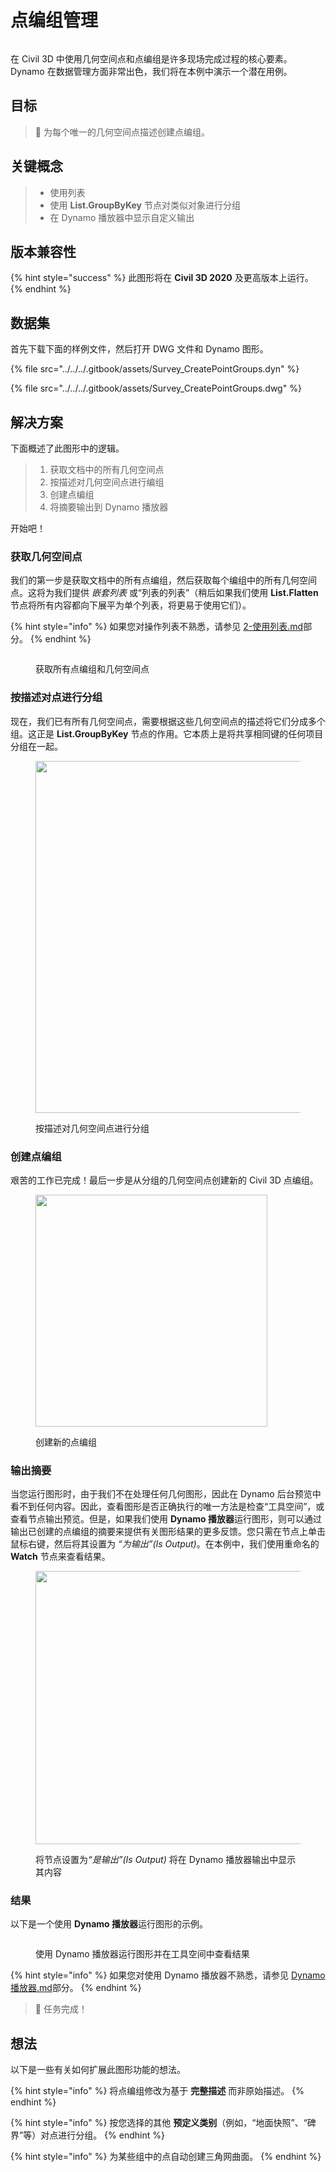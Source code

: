 # 点编组管理

<figure><img src="../../../.gitbook/assets/Survey_CreatePointGroups_Player.gif" alt=""><figcaption></figcaption></figure>

在 Civil 3D 中使用几何空间点和点编组是许多现场完成过程的核心要素。Dynamo 在数据管理方面非常出色，我们将在本例中演示一个潜在用例。 

## 目标

> :dart: 为每个唯一的几何空间点描述创建点编组。

## 关键概念

> * 使用列表
> * 使用 **List.GroupByKey** 节点对类似对象进行分组
> * 在 Dynamo 播放器中显示自定义输出

## 版本兼容性

{% hint style="success" %}
此图形将在 **Civil 3D 2020** 及更高版本上运行。
{% endhint %}

## 数据集

首先下载下面的样例文件，然后打开 DWG 文件和 Dynamo 图形。

{% file src="../../../.gitbook/assets/Survey_CreatePointGroups.dyn" %}

{% file src="../../../.gitbook/assets/Survey_CreatePointGroups.dwg" %}

## 解决方案

下面概述了此图形中的逻辑。

> 1. 获取文档中的所有几何空间点
> 2. 按描述对几何空间点进行编组
> 3. 创建点编组
> 4. 将摘要输出到 Dynamo 播放器

开始吧！

### 获取几何空间点

我们的第一步是获取文档中的所有点编组，然后获取每个编组中的所有几何空间点。这将为我们提供 _嵌套列表_ 或“列表的列表”（稍后如果我们使用 **List.Flatten** 节点将所有内容都向下展平为单个列表，将更易于使用它们）。

{% hint style="info" %}
如果您对操作列表不熟悉，请参见 [2-使用列表.md](../../../5\_essential\_nodes\_and\_concepts/5-4\_designing-with-lists/2-working-with-lists.md "mention")部分。
{% endhint %}

<figure><img src="../../../.gitbook/assets/Survey_CreatePointGroups_GetPoints.png" alt=""><figcaption><p>获取所有点编组和几何空间点 </p></figcaption></figure>

### 按描述对点进行分组

现在，我们已有所有几何空间点，需要根据这些几何空间点的描述将它们分成多个组。这正是 **List.GroupByKey** 节点的作用。它本质上是将共享相同键的任何项目分组在一起。

<figure><img src="../../../.gitbook/assets/Survey_CreatePointGroups_GroupPoints.png" alt="" width="563"><figcaption><p>按描述对几何空间点进行分组</p></figcaption></figure>

### 创建点编组

艰苦的工作已完成！最后一步是从分组的几何空间点创建新的 Civil 3D 点编组。

<figure><img src="../../../.gitbook/assets/Survey_CreatePointGroups_CreatePointGroups.png" alt="" width="371"><figcaption><p>创建新的点编组</p></figcaption></figure>

### 输出摘要

当您运行图形时，由于我们不在处理任何几何图形，因此在 Dynamo 后台预览中看不到任何内容。因此，查看图形是否正确执行的唯一方法是检查“工具空间”，或查看节点输出预览。但是，如果我们使用 **Dynamo 播放器**运行图形，则可以通过输出已创建的点编组的摘要来提供有关图形结果的更多反馈。您只需在节点上单击鼠标右键，然后将其设置为 _“为输出”(Is Output)_。在本例中，我们使用重命名的 **Watch** 节点来查看结果。

<figure><img src="../../../.gitbook/assets/Survey_CreatePointGroups_Output.png" alt="" width="437"><figcaption><p>将节点设置为<em>“是输出”(Is Output)</em> 将在 Dynamo 播放器输出中显示其内容</p></figcaption></figure>

### 结果

以下是一个使用 **Dynamo 播放器**运行图形的示例。

<figure><img src="../../../.gitbook/assets/Survey_CreatePointGroups_Player.gif" alt=""><figcaption><p>使用 Dynamo 播放器运行图形并在工具空间中查看结果</p></figcaption></figure>

{% hint style="info" %}
如果您对使用 Dynamo 播放器不熟悉，请参见 [Dynamo 播放器.md](../../dynamo-player.md "mention")部分。
{% endhint %}

> :tada: 任务完成！

## 想法

以下是一些有关如何扩展此图形功能的想法。

{% hint style="info" %}
将点编组修改为基于 **完整描述** 而非原始描述。
{% endhint %}

{% hint style="info" %}
按您选择的其他 **预定义类别**（例如，“地面快照”、“碑界”等）对点进行分组。
{% endhint %}

{% hint style="info" %}
为某些组中的点自动创建三角网曲面。
{% endhint %}
